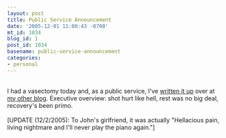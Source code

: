 ```yaml
---
layout: post
title: Public Service Announcement
date: '2005-12-01 11:00:43 -0700'
mt_id: 1034
blog_id: 1
post_id: 1034
basename: public-service-announcement
categories:
- personal
---
```

<br />I had a vasectomy today and, as a public service, I've <a href="http://www.fivebrowns.com/2005/12/the-end-of-the-line/">written it up</a> over at <a href="http://www.fivebrowns.com/">my other blog</a>. Executive overview: shot hurt like hell, rest was no big deal, recovery's been primo.<br /><br />[UPDATE (12/2/2005): To John's girlfriend, it was actually "Hellacious pain, living nightmare and I'll never play the piano again."]<br /><br /><br />
